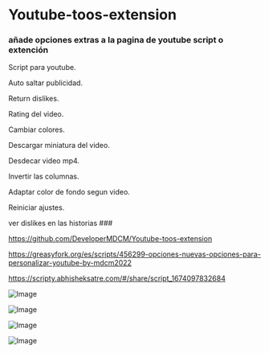 # Youtube-toos-extension

### añade opciones extras a la pagina de youtube script o extención
Script para youtube.

Auto saltar publicidad.

Return dislikes.

Rating del video.

Cambiar colores.

Descargar miniatura del video.

Desdecar video mp4.

Invertir las columnas.

Adaptar color de fondo segun video.

Reiniciar ajustes.

ver dislikes en las historias ###

https://github.com/DeveloperMDCM/Youtube-toos-extension

https://greasyfork.org/es/scripts/456299-opciones-nuevas-opciones-para-personalizar-youtube-by-mdcm2022

https://scripty.abhisheksatre.com/#/share/script_1674097832684

![Image](https://github.com/DeveloperMDCM/Youtube-toos-extension/blob/master/4.jpg)

![Image](https://github.com/DeveloperMDCM/Youtube-toos-extension/blob/master/3.jpg)

![Image](https://github.com/DeveloperMDCM/Youtube-toos-extension/blob/master/youtu.jpg)


![Image](https://github.com/DeveloperMDCM/Youtube-toos-extension/blob/master/2.jpg)
